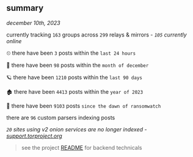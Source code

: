 
## summary
_december 10th, 2023_

currently tracking `163` groups across `299` relays & mirrors - _`105` currently online_

⏲ there have been `3` posts within the `last 24 hours`

🦈 there have been `98` posts within the `month of december`

🪐 there have been `1210` posts within the `last 90 days`

🏚 there have been `4413` posts within the `year of 2023`

🦕 there have been `9103` posts `since the dawn of ransomwatch`

there are `96` custom parsers indexing posts

_`20` sites using v2 onion services are no longer indexed - [support.torproject.org](https://support.torproject.org/onionservices/v2-deprecation/)_

> see the project [README](https://github.com/joshhighet/ransomwatch#ransomwatch--) for backend technicals

